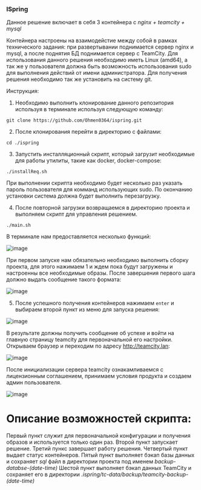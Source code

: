 ### ISpring
  Данное решение включает в себя 3 контейнера с _nginx + teamcity + mysql_

Контейнера настроены на взаимодейстие между собой в рамках технического задания: при развертывании поднимается сервер nginx и mysql, а после поднятия БД поднимается сервер с TeamCity. Для использования данного решения необходимо иметь Linux (amd64), а так же у пользователя должна быть возможность использования sudo для выполнения действий от имени администратора. Для получения решения необходимо так же установить на систему git.

Инструкция:

1. Необходимо выполнить клонирование данного репозитория используя в терминале используя следующую команду:

```git clone https://github.com/Ohmen0364/ispring.git```

2. После клонирования перейти в директорию с файлами:

```cd ./ispring```

3. Запустить инсталляционный скрипт, который загрузит необходимые для работы утилиты, такие как docker, docker-compose:

```./installReq.sh```

  При выполнении скрипта необходимо будет несколько раз указать пароль пользователя для комманд использующих sudo. По окончанию установки система должна будет выполнить перезагрузку.

4. После повторной загрузки возвращаемся в директорию проекта и выполняем скрипт для управления решением.

```./main.sh```

  В терминале нам предоставляется несколько функций:
  
![image](https://user-images.githubusercontent.com/88158708/127620683-57938476-d04e-49c1-b2ba-6ed94d253b40.png)

  При первом запуске нам обязательно необходимо выполнить сборку проекта, для этого нажимаем 1 и ждем пока будут загружены и настроенны все необходимые образы.
После завершения первого шага должно выдать сообщение такого формата:

![image](https://user-images.githubusercontent.com/88158708/127622379-5f7583a5-a298-49d6-9d1c-200b3cae17e0.png)

5. После успешного получения контейнеров нажимаем `enter` и выбираем второй пункт из меню для запуска решения:
 
![image](https://user-images.githubusercontent.com/88158708/127622628-a264fd2e-d5b8-472a-a742-94216b1fa9e4.png)

  В результате должны получить сообщение об успехе и войти на главную страницу teamcity для первоначальной его настройки. Открываем браузер и переходим по адресу http://teamcity.lan:
  
  ![image](https://user-images.githubusercontent.com/88158708/127622942-918406d6-ffe5-4cc5-b18c-127912ecb901.png)
  
После инициализации сервера teamcity ознакамливаемся с лицензионным соглашением, принимаем условия продукта и создаем админ пользователя.

![image](https://user-images.githubusercontent.com/88158708/127624004-93f72459-854e-44e5-869d-62e172fe6a03.png)

# Описание возможностей скрипта:

Первый пункт служит для первоначальной конфигурации и получения образов и используется только один раз.
Второй пункт запускает решение.
Третий пункс завершает работу решения.
Четвертый пункт выдает статус контейнеров.
Пятый пункт выполняет бэкап базы данных и сохраняет *sql* файл в директории проекта под именем *backup-databse-(date-time)*
Шестой пункт выполняет бэкап данных TeamCity и сохраняет его в директории *.ispring/tc-data/backup/teamcity-backup-(date-time)*
